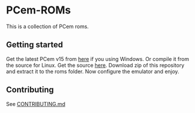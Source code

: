 # PCem-ROMs
This is a collection of PCem roms. 

## Getting started

Get the latest PCem v15 from [here](https://pcem-emulator.co.uk/files/PCemV15Win.zip) if you using Windows. Or compile it from the source for Linux. Get the source [here](https://pcem-emulator.co.uk/files/PCemV15Linux.tar.gz). Download zip of this repository and extract it to the roms folder.  Now configure the emulator and enjoy.

## Contributing

See [CONTRIBUTING.md](https://raw.githubusercontent.com/BaRRaKudaRain/PCem-ROMs/master/CONTRIBUTING.md)
